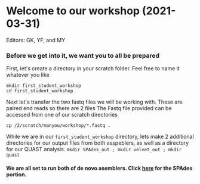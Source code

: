 
# Welcome to our workshop (2021-03-31)
Editors: GK, YF, and MY 

### Before we get into it, we want you to all be prepared

First, let's create a directory in your scratch folder. Feel free to name it whatever you like
```
mkdir first_student_workshop
cd first_student_workshop
```
Next let's transfer the two fastq files we will be working with. These are paired end reads so there are 2 files
The Fastq file provided can be accessed from one of our scratch directories
```
cp /2/scratch/manyou/workshop/*.fastq .
```
While we are in our ```first_student_workshop``` directory, lets make 2 additional directories for our output files from both asspeblers, as well as a directory for our QUAST analysis.
```mkdir SPAdes_out ; mkdir velvet_out ; mkdir quast```
#### We are all set to run both of de novo asemblers. Click [here](https://github.com/GregK10/722Workshop_Velvet.SPAdes_YY.MY.GK/blob/main/2_SPAdes.md) for the SPAdes portion.

